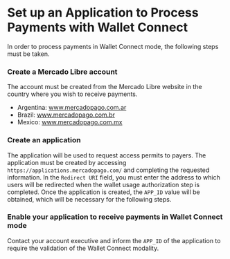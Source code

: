﻿---
  indexable: false
---

# Set up an Application to Process Payments with Wallet Connect

In order to process payments in Wallet Connect mode, the following steps must be taken.

### Create a Mercado Libre account

The account must be created from the Mercado Libre website in the country where you wish to receive payments.

* Argentina: www.mercadopago.com.ar
* Brazil: www.mercadopago.com.br
* Mexico: www.mercadopago.com.mx

### Create an application

The application will be used to request access permits to payers. The application must be created by accessing `https://applications.mercadopago.com/` and completing the requested information. In the `Redirect URI` field, you must enter the address to which users will be redirected when the wallet usage authorization step is completed. Once the application is created, the `APP_ID` value will be obtained, which will be necessary for the following steps.

### Enable your application to receive payments in Wallet Connect mode 

Contact your account executive and inform the `APP_ID` of the application to require the validation of the Wallet Connect modality.
